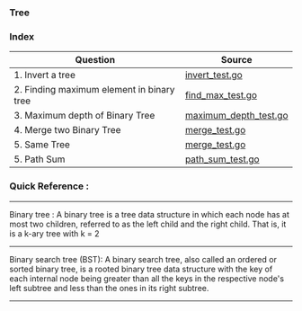 ### Tree


### Index
| Question       | Source |
| -------- |   ------------- |
| 1. Invert a tree | [invert_test.go](./invert_test.go)  |
| 2. Finding maximum element in binary tree | [find_max_test.go](./find_max_test.go)  |
| 3. Maximum depth of Binary Tree | [maximum_depth_test.go](./maximum_depth_test.go)  |
| 4. Merge two Binary Tree | [merge_test.go](./merge_test.go)  |
| 5. Same Tree | [merge_test.go](./is_same_test.go)  |
| 5. Path Sum| [path_sum_test.go](./path_sum_test.go)  |


### Quick Reference :
---
Binary tree : A binary tree is a tree data structure in which each node has at most two children, referred to as the left child and the right child. That is, it is a k-ary tree with k = 2

---
Binary search tree (BST): A binary search tree, also called an ordered or sorted binary tree, is a rooted binary tree data structure with the key of each internal node being greater than all the keys in the respective node's left subtree and less than the ones in its right subtree.

---
